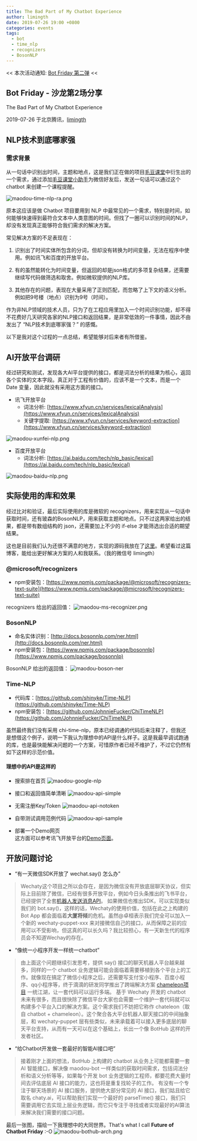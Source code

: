 ```yaml
---
title: The Bad Part of My Chatbot Experience
author: limingth
date: 2019-07-26 19:00 +0800
categories: events
tags:
  - bot
  - time_nlp
  - recognizers
  - BosonNLP  
---
```


<< 本次活动通知: [Bot Friday 第二弹](https://blog.chatie.io/bot-friday-second/) <<

## Bot Friday - 沙龙第2场分享

The Bad Part of My Chatbot Experience

2019-07-26 于北京腾讯，[limingth](https://github.com/limingth)

## NLP技术到底哪家强

### 需求背景

从一句话中识别出时间，主题和地点，这是我们正在做的项目[毛豆课堂](https://blog.chatie.io/send-miniprogram-using-padpro/)中衍生出的一个需求，通过添加[毛豆课堂小助手](https://blog.chatie.io/assets/2019/maodou-ketang-qrcode.png)为微信好友后，发送一句话可以通过这个 chatbot 来创建一个课程提醒。

![maodou-time-nlp-ra.png](../assets/2019/maodou-bot/maodou-time-nlp-ra.png)

原本这应该是做 Chatbot 项目要用到 NLP 中最常见的一个需求，特别是时间，如何能够快速得到最符合文本中人类意图的时间。但找了一圈可以识别时间的NLP，却没有发现真正能够符合我们需求的解决方案。

常见解决方案的不足表现在：

1. 识别出了时间实体所包含的分词，但却没有转换为时间变量，无法在程序中使用。例如讯飞和百度的开放平台。

2. 有的虽然能转化为时间变量，但返回的却是json格式的多项复杂结果，还需要继续写代码做筛选和取舍。例如微软提供的NLP库。

3. 其他存在的问题，表现在大量采用了正则匹配，而忽略了上下文的语义分析。例如把9号楼（地点）识别为9号（时间）。

作为非NLP领域的技术人员，只为了在工程应用里加入一个时间识别功能，却不得不花费好几天研究各家的NLP接口和返回结果，是非常低效的一件事情，因此不由发出了 “NLP技术到底哪家强？” 的感慨。

以下是我对这个过程的一点总结，希望能够对后来者有所借鉴。

<!--more-->

## AI开放平台调研

经过研究和测试，发现各大AI平台提供的接口，都是词法分析的结果为核心，返回各个实体的文本字段。真正对于工程有价值的，应该不是一个文本，而是一个 Date 变量，因此就没有采用这方面的接口。

* 讯飞开放平台
  * 词法分析: [https://www.xfyun.cn/services/lexicalAnalysis](https://www.xfyun.cn/services/lexicalAnalysis)
  * 关键字提取: [https://www.xfyun.cn/services/keyword-extraction](https://www.xfyun.cn/services/keyword-extraction)

![maodou-xunfei-nlp.png](../assets/2019/maodou-bot/maodou-xunfei-nlp.png)

* 百度开放平台
  * 词法分析: [https://ai.baidu.com/tech/nlp_basic/lexical](https://ai.baidu.com/tech/nlp_basic/lexical)

![maodou-baidu-nlp.png](../assets/2019/maodou-bot/maodou-baidu-nlp.png)

## 实际使用的库和效果

经过比对和验证，最后实际使用的库是微软的 recognizers，用来实现从一句话中获取时间，还有玻森的BosonNLP，用来获取主题和地点。只不过这两家给出的结果，都是带有数组结构的 json，还需要加上不少的 if-else 才能筛选出合适的期望结果。

这也是目前我们认为还很不满意的地方，实现的源码我放在了[这里](https://github.com/maodouio/wechaty-getting-started/blob/master/examples/third-party/maodou/maodou-nlp.js)。希望看过这篇博客，能给出更好解决方案的人和我联系。（我的微信号 limingth）

### @microsoft/recognizers

* npm安装包：[https://www.npmjs.com/package/@microsoft/recognizers-text-suite](https://www.npmjs.com/package/@microsoft/recognizers-text-suite)

recognizers 给出的返回值：
![maodou-ms-recognizer.png](../assets/2019/maodou-bot/maodou-ms-recognizer.png)

### BosonNLP

* 命名实体识别：[http://docs.bosonnlp.com/ner.html](http://docs.bosonnlp.com/ner.html)
* npm安装包：[https://www.npmjs.com/package/bosonnlp](https://www.npmjs.com/package/bosonnlp)

BosonNLP 给出的返回值：
![maodou-boson-ner](../assets/2019/maodou-bot/maodou-boson-ner.png)

### Time-NLP

* 代码库：[https://github.com/shinyke/Time-NLP](https://github.com/shinyke/Time-NLP)
* npm安装包：[https://github.com/JohnnieFucker/ChiTimeNLP](https://github.com/JohnnieFucker/ChiTimeNLP)

虽然最终我们没有采用 chi-time-nlp，原本已经调通的代码后来注释了，但我还是想借这个例子，说明一下我认为理想中的API是什么样子。这是我最早调试跑通的库，也是最快能解决问题的一个方案，可惜原作者已经不维护了，不过它仍然有如下这样的示范价值。

#### 理想中的API是这样的

* 搜索排在首页
![maodou-google-nlp](../assets/2019/maodou-bot/maodou-google-nlp.png)

* 接口和返回值简单清晰
![maodou-api-simple](../assets/2019/maodou-bot/maodou-api-simple.png)

* 无需注册Key/Token
![maodou-api-notoken](../assets/2019/maodou-bot/maodou-api-notoken.png)

* 自带测试调用范例代码
![maodou-api-sample](../assets/2019/maodou-bot/maodou-api-sample.png)

* 部署一个Demo网页  
这方面可以参考讯飞开放平台的[Demo页面](https://www.xfyun.cn/services/lexicalAnalysis)。

## 开放问题讨论

* “有一天微信SDK开放了 wechat.say() 怎么办”  

> Wechaty这个项目之所以会存在，是因为微信没有开放底层聊天协议，但实际上目前除了微信，已经有很多开放平台，例如今日头条推出的飞书平台，已经提供了全套[机器人发送消息API](https://open.feishu.cn/document/ukTMukTMukTM/uUjNz4SN2MjL1YzM)。
> 如果微信也推出SDK，可以实现类似我们的 bot.say()，这样的话，Wechaty的使用价值，包括在此之上构建的 Bot App 都会面临着**大厦将倾**的危机。虽然@卓桓表示我们完全可以加入一个新的 wechaty-puppet-xxx 来对接微信自己的接口，从而保障之前的应用可以不受影响，但这真的可以长久吗？我比较担心，有一天新生代的程序员会不知道Wechay的存在。

* “像统一小程序开发一样统一chatbot”

> 由上面这个问题继续引发思考，提供 say() 接口的聊天机器人平台越来越多，同样的一个 chatbot 业务逻辑可能会面临着需要移植到各个平台上的工作。就像现在搞定了微信小程序之后，还需要写支付宝小程序、百度小程序、qq小程序等，终于滴滴的研发同学推出了跨端解决方案 [chameleon项目](https://github.com/didi/chameleon) 一统江湖，让一套代码可以运行多端。
> 基于 Wechaty 开发的 chatbot 未来有很多，而且很快除了微信平台大家也会需要一个维护一套代码就可以构建多个平台入口的解决方案。这个需求我们不妨把它称作 chateleon（取自 chatbot + chameleon）。这个聚合各大平台机器人聊天接口的中间抽象层，和 wechaty-puppet 层有些类似，未来承载着可以接入更多底层的聊天平台支持，从而有一天可以在这个基础上，长出一个像 BotHub 这样的开发者社区。

* “给Chatbot开发做一套最好的智能AI接口吧”

> 接着刚才上面的想法，BotHub 上构建的 chatbot 从业务上可能都需要一套 AI 智能接口，解决像 maodou-bot 一样类似的获取时间需求，包括词法分析和语义分析等等，如果每个开发 bot 业务逻辑的工程师，都要花费大量时间去评估底层 AI 接口的能力，这也将是重复找轮子的工作。
> 有没有一个专注于聊天场景的 AI 接口服务，提供绝大部分常见的 AI 接口，我们姑且给它取名 chaty.ai，可以帮助我们实现一个最好的 parseTime() 接口，我们只需要调用它去实现上层业务逻辑，而它只专注于寻找或者实现最好的AI算法来解决我们需要的接口问题。

最后一张图，描绘一下我理想中的大同世界。That's what I call **Future of Chatbot Friday** :-O
![maodou-bothub-arch.png](../assets/2019/maodou-bot/maodou-bothub-arch.png)

